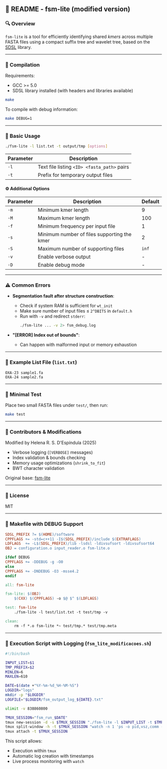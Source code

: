 ## 📘 README - fsm-lite (modified version)

### 🔍 Overview
`fsm-lite` is a tool for efficiently identifying shared *kmers* across multiple FASTA files using a compact suffix tree and wavelet tree, based on the [SDSL](https://github.com/simongog/sdsl-lite) library.

---

### 🚀 Compilation

Requirements:
- GCC >= 5.0
- SDSL library installed (with headers and libraries available)

```bash
make
```

To compile with debug information:
```bash
make DEBUG=1
```

---

### 🔧 Basic Usage
```bash
./fsm-lite -l list.txt -t output/tmp [options]
```

| Parameter | Description |
|-----------|-------------|
| `-l`      | Text file listing `<ID> <fasta_path>` pairs |
| `-t`      | Prefix for temporary output files |

#### ⚙️ Additional Options
| Parameter | Description | Default |
|-----------|-------------|---------|
| `-m`      | Minimum kmer length | 9 |
| `-M`      | Maximum kmer length | 100 |
| `-f`      | Minimum frequency per input file | 1 |
| `-s`      | Minimum number of files supporting the kmer | 2 |
| `-S`      | Maximum number of supporting files | `inf` |
| `-v`      | Enable verbose output | - |
| `-D`      | Enable debug mode | - |

---

### ⚠️ Common Errors

- **Segmentation fault after structure construction**:
  - Check if system RAM is sufficient for `wt_init`
  - Make sure number of input files ≤ `2^DBITS` in `default.h`
  - Run with `-v` and redirect `stderr`:
    ```bash
    ./fsm-lite ... -v 2> fsm_debug.log
    ```

- **"[ERROR] Index out of bounds"**:
  - Can happen with malformed input or memory exhaustion

---

### 📂 Example List File (`list.txt`)
```
OXA-23 sample1.fa
OXA-24 sample2.fa
```

---

### 🧪 Minimal Test

Place two small FASTA files under `test/`, then run:

```bash
make test
```

---

### 👷 Contributors & Modifications

Modified by Helena R. S. D'Espíndula (2025)
- Verbose logging (`[VERBOSE]` messages)
- Index validation & bounds checking
- Memory usage optimizations (`shrink_to_fit`)
- BWT character validation

Original base: [fsm-lite](https://github.com/nvalimak/fsm-lite)

---

### 📜 License
MIT

---

### 📄 Makefile with DEBUG Support

```makefile
SDSL_PREFIX ?= $(HOME)/software
CPPFLAGS += -std=c++11 -I$(SDSL_PREFIX)/include $(EXTRAFLAGS)
LDFLAGS  += -L$(SDSL_PREFIX)/lib -lsdsl -ldivsufsort -ldivsufsort64
OBJ = configuration.o input_reader.o fsm-lite.o

ifdef DEBUG
CPPFLAGS += -DDEBUG -g -O0
else
CPPFLAGS += -DNDEBUG -O3 -msse4.2
endif

all: fsm-lite

fsm-lite: $(OBJ)
	$(CXX) $(CPPFLAGS) -o $@ $^ $(LDFLAGS)

test: fsm-lite
	./fsm-lite -l test/list.txt -t test/tmp -v

clean:
	rm -f *.o fsm-lite *~ test/tmp.* test/tmp.meta
```

---

### 🧰 Execution Script with Logging (`fsm_lite_modificacoes.sh`)

```bash
#!/bin/bash

INPUT_LIST=$1
TMP_PREFIX=$2
MINLEN=6
MAXLEN=610

DATE=$(date +"%Y-%m-%d_%H-%M-%S")
LOGDIR="logs"
mkdir -p "$LOGDIR"
LOGFILE="$LOGDIR/fsm_output_log_${DATE}.txt"

ulimit -v 838860800

TMUX_SESSION="fsm_run_$DATE"
tmux new-session -d -s $TMUX_SESSION "./fsm-lite -l $INPUT_LIST -t $TMP_PREFIX -s $MINLEN -S $MAXLEN -v > $LOGFILE 2>&1"
tmux split-window -h -t $TMUX_SESSION "watch -n 1 'ps -o pid,vsz,comm -C fsm-lite'"
tmux attach -t $TMUX_SESSION
```

This script allows:
- Execution within `tmux`
- Automatic log creation with timestamps
- Live process monitoring with `watch`
